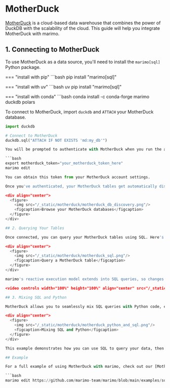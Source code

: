# MotherDuck

[MotherDuck](https://motherduck.com/) is a cloud-based data warehouse that combines the power of DuckDB with the scalability of the cloud. This guide will help you integrate MotherDuck with marimo.

## 1. Connecting to MotherDuck

To use MotherDuck as a data source, you'll need to install the `marimo[sql]` Python package.

=== "install with pip"
    ```bash
    pip install "marimo[sql]"
    
=== "install with uv"
    ```bash
    uv pip install "marimo[sql]"
    
=== "install with conda"
    ```bash
    conda install -c conda-forge marimo duckdb polars
    
To connect to MotherDuck, import `duckdb` and `ATTACH` your MotherDuck database.

```python
import duckdb

# Connect to MotherDuck
duckdb.sql("ATTACH IF NOT EXISTS 'md:my_db'")

You will be prompted to authenticate with MotherDuck when you run the above cell. This will open a browser window where you can log in and authorize marimo to access your MotherDuck database. In order to avoid being prompted each time you open a notebook, you can set the `motherduck_token` environment variable:

```bash
export motherduck_token="your_motherduck_token_here"
marimo edit

You can obtain this token from your MotherDuck account settings.

Once you've authenticated, your MotherDuck tables get automatically discovered and you can browse them from the Datasources Panel.

<div align="center">
  <figure>
    <img src="/_static/motherduck/motherduck_db_discovery.png"/>
    <figcaption>Browse your MotherDuck databases</figcaption>
  </figure>
</div>

## 2. Querying Your Tables

Once connected, you can query your MotherDuck tables using SQL. Here's an example of how to query a table and display the results using marimo:

<div align="center">
  <figure>
    <img src="/_static/motherduck/motherduck_sql.png"/>
    <figcaption>Query a MotherDuck table</figcaption>
  </figure>
</div>

marimo's reactive execution model extends into SQL queries, so changes to your SQL will automatically trigger downstream computations for dependent cells.

<video controls width="100%" height="100%" align="center" src="/_static/motherduck/motherduck_reactivity.mp4"> </video>

## 3. Mixing SQL and Python

MotherDuck allows you to seamlessly mix SQL queries with Python code, enabling powerful data manipulation and analysis. Here's an example:

<div align="center">
  <figure>
    <img src="/_static/motherduck/motherduck_python_and_sql.png"/>
    <figcaption>Mixing SQL and Python</figcaption>
  </figure>
</div>

This example demonstrates how you can use SQL to query your data, then use Python and marimo to further analyze and visualize the results.

## Example

For a full example of using MotherDuck with marimo, check out our [MotherDuck example notebook](https://github.com/marimo-team/marimo/blob/main/examples/sql/connect_to_motherduck.py).

```bash
marimo edit https://github.com/marimo-team/marimo/blob/main/examples/sql/connect_to_motherduck.py
